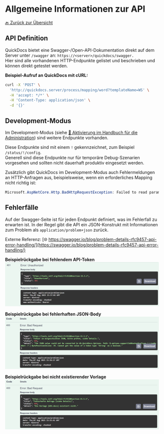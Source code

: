 # Allgemeine Informationen zur API

[🔙 Zurück zur Übersicht](_toc.md)

## API Definition

QuickDocs bietet eine Swagger-/Open-API-Dokumentation direkt auf dem Server unter `/swagger` an: `https://<server>/quickdocs/swagger.`  
Hier sind alle vorhandenen HTTP-Endpunkte gelistet und beschrieben und können direkt getestet werden.

**Beispiel-Aufruf an QuickDocs mit cURL:**

```sh
curl -X 'POST' \
  'http://quickdocs.server/process/mapping/word?templateName=WS' \
  -H 'accept: */*' \
  -H 'Content-Type: application/json' \
  -d '{}'
```

## Development-Modus

Im Development-Modus (siehe [📄 Aktivierung im Handbuch für die Administration](./../admin/settings.md#umgebungsvariablen)) sind weitere Endpunkte vorhanden.

Diese Endpunkte sind mit einem `!` gekennzeichnet, zum Beispiel `/status/!/config`.  
Generell sind diese Endpunkte nur für temporäre Debug-Szenarien vorgesehen und sollten nicht dauerhaft produktiv eingesetzt werden.

Zusätzlich gibt QuickDocs im Development-Modus auch Fehlermeldungen an HTTP-Anfragen aus, beispielsweise, wenn ein erforderliches Mapping nicht richtig ist:

```cs
Microsoft.AspNetCore.Http.BadHttpRequestException: Failed to read parameter "Mapping mapping" from the request body as JSON.
```

## Fehlerfälle

Auf der Swagger-Seite ist für jeden Endpunkt definiert, was im Fehlerfall zu erwarten ist. In der Regel gibt die API ein JSON-Konstrukt mit Informationen zum Problem als `application/problem+json` zurück.

Externe Referenz: [🌐 https://swagger.io/blog/problem-details-rfc9457-api-error-handling/](https://swagger.io/blog/problem-details-rfc9457-api-error-handling/)

**Beispielrückgabe bei fehlendem API-Token**
![alt text](res/problem-missing-token.png)

**Beispielrückgabe bei fehlerhaften JSON-Body**
![alt text](res/problem-bad-json.png)

**Beispielrückgabe bei nicht existierender Vorlage**
![alt text](res/problem-missing-template.png)
